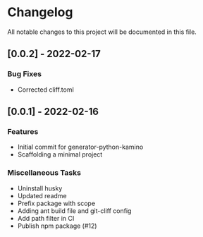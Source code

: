 # Changelog

All notable changes to this project will be documented in this file.

## [0.0.2] - 2022-02-17

### Bug Fixes

- Corrected cliff.toml

## [0.0.1] - 2022-02-16

### Features

- Initial commit for generator-python-kamino
- Scaffolding a minimal project

### Miscellaneous Tasks

- Uninstall husky
- Updated readme
- Prefix package with scope
- Adding ant build file and git-cliff config
- Add path filter in CI
- Publish npm package (#12)

<!-- generated by git-cliff -->

